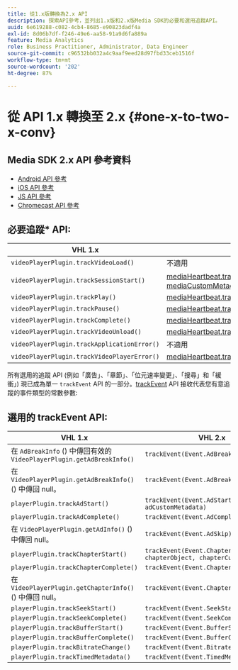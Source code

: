 ```yaml
---
title: 從1.x版轉換為2.x API
description: 探索API參考，並列出1.x版和2.x版Media SDK的必要和選用追蹤API。
uuid: 6e619288-c082-4cb4-8685-e90823dadf4a
exl-id: 8d06b7df-f246-49e6-aa58-91a9d6fa889a
feature: Media Analytics
role: Business Practitioner, Administrator, Data Engineer
source-git-commit: c96532bb032a4c9aaf9eed28d97fbd33ceb1516f
workflow-type: tm+mt
source-wordcount: '202'
ht-degree: 87%

---
```


# 從 API 1.x 轉換至 2.x {#one-x-to-two-x-conv}

## Media SDK 2.x API 參考資料

* [Android API 參考](https://adobe-marketing-cloud.github.io/media-sdks/reference/android/index.html)
* [iOS API 參考](https://adobe-marketing-cloud.github.io/media-sdks/reference/ios/index.html)
* [JS API 參考](https://adobe-marketing-cloud.github.io/media-sdks/reference/javascript/index.html)
* [Chromecast API 參考](https://adobe-marketing-cloud.github.io/media-sdks/reference/chromecast/index.html)

## 必要追蹤* API:

|  VHL 1.x  | VHL 2.x |
|---|---|
| `videoPlayerPlugin.trackVideoLoad()` | 不適用 |
| `videoPlayerPlugin.trackSessionStart()` | [mediaHeartbeat.trackSessionStart(mediaObject、mediaCustomMetadata)](https://adobe-marketing-cloud.github.io/media-sdks/reference/javascript/MediaHeartbeat.html#trackSessionStart) |
| `videoPlayerPlugin.trackPlay()` | [mediaHeartbeat.trackPlay()](https://adobe-marketing-cloud.github.io/media-sdks/reference/javascript/MediaHeartbeat.html#trackPlay) |
| `videoPlayerPlugin.trackPause()` | [mediaHeartbeat.trackPause()](https://adobe-marketing-cloud.github.io/media-sdks/reference/javascript/MediaHeartbeat.html#trackPause) |
| `videoPlayerPlugin.trackComplete()` | [mediaHeartbeat.trackComplete()](https://adobe-marketing-cloud.github.io/media-sdks/reference/javascript/MediaHeartbeat.html#trackComplete) |
| `videoPlayerPlugin.trackVideoUnload()` | [mediaHeartbeat.trackSessionEnd()](https://adobe-marketing-cloud.github.io/media-sdks/reference/javascript/MediaHeartbeat.html#trackSessionEnd) |
| `videoPlayerPlugin.trackApplicationError()` | 不適用 |
| `videoPlayerPlugin.trackVideoPlayerError()` | [mediaHeartbeat.trackError()](https://adobe-marketing-cloud.github.io/media-sdks/reference/javascript/MediaHeartbeat.html#trackError) |

所有選用的追蹤 API (例如「廣告」、「章節」、「位元速率變更」、「搜尋」和「緩衝」) 現已成為單一 `trackEvent` API 的一部分。[trackEvent](https://adobe-marketing-cloud.github.io/media-sdks/reference/javascript/MediaHeartbeat.html#trackEvent) API 接收代表您有意追蹤的事件類型的常數參數:

## 選用的 trackEvent API:

| VHL 1.x | VHL 2.x |
|---|---|
| 在 `AdBreakInfo` () 中傳回有效的 `VideoPlayerPlugin.getAdBreakInfo()` | `trackEvent(Event.AdBreakStart)` |
| 在 `VideoPlayerPlugin.getAdBreakInfo()` () 中傳回 null。 | `trackEvent(Event.AdBreakComplete)` |
| `playerPlugin.trackAdStart()` | `trackEvent(Event.AdStart, adObject, adCustomMetadata)` |
| `playerPlugin.trackAdComplete()` | `trackEvent(Event.AdComplete)` |
| 在 `VideoPlayerPlugin.getAdInfo()` () 中傳回 null。 | `trackEvent(Event.AdSkip)` |
| `playerPlugin.trackChapterStart()` | `trackEvent(Event.ChapterStart, chapterObject, chapterCustomMetadata)` |
| `playerPlugin.trackChapterComplete()` | `trackEvent(Event.ChapterComplete)` |
| 在 `VideoPlayerPlugin.getChapterInfo()` () 中傳回 null。 | `trackEvent(Event.ChapterSkip)` |
| `playerPlugin.trackSeekStart()` | `trackEvent(Event.SeekStart)` |
| `playerPlugin.trackSeekComplete()` | `trackEvent(Event.SeekComplete)` |
| `playerPlugin.trackBufferStart()` | `trackEvent(Event.BufferStart)` |
| `playerPlugin.trackBufferComplete()` | `trackEvent(Event.BufferComplete)` |
| `playerPlugin.trackBitrateChange()` | `trackEvent(Event.BitrateChange)` |
| `playerPlugin.trackTimedMetadata()` | `trackEvent(Event.TimedMetadataUpdate)` |
